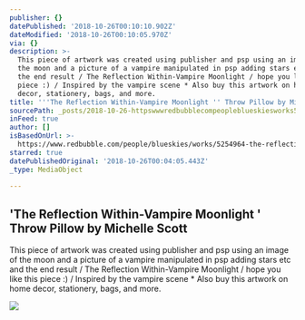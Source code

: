 ```yaml
---
publisher: {}
datePublished: '2018-10-26T00:10:10.902Z'
dateModified: '2018-10-26T00:10:05.970Z'
via: {}
description: >-
  This piece of artwork was created using publisher and psp using an image of
  the moon and a picture of a vampire manipulated in psp adding stars etc and
  the end result / The Reflection Within-Vampire Moonlight / hope you like this
  piece :) / Inspired by the vampire scene * Also buy this artwork on home
  decor, stationery, bags, and more.
title: '''The Reflection Within-Vampire Moonlight '' Throw Pillow by Michelle Scott'
sourcePath: _posts/2018-10-26-httpswwwredbubblecompeopleblueskiesworks5254964-the.md
inFeed: true
author: []
isBasedOnUrl: >-
  https://www.redbubble.com/people/blueskies/works/5254964-the-reflection-within-vampire-moonlight?p=throw-pillow
starred: true
datePublishedOriginal: '2018-10-26T00:04:05.443Z'
_type: MediaObject

---
```

<article style=""><h1>'The Reflection Within-Vampire Moonlight ' Throw Pillow by Michelle Scott</h1><p>This piece of artwork was created using publisher and psp using an image of the moon and a picture of a vampire manipulated in psp adding stars etc and the end result / The Reflection Within-Vampire Moonlight / hope you like this piece :) / Inspired by the vampire scene * Also buy this artwork on home decor, stationery, bags, and more.</p><img src="https://ih1.redbubble.net/image.7873865.4964/throwpillow,small,750x1000-bg,f8f8f8.jpg" /></article>